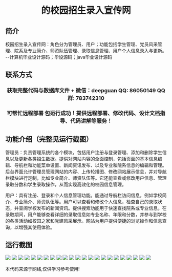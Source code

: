 <p><h1 align="center">的校园招生录入宣传网</h1></p>

## 简介
校园招生录入宣传网：角色分为管理员、用户；功能包括学生管理、党员风采管理、院系及专业简介、师资队伍管理、录取信息管理、用户个人信息录入与更新。    --计算机毕业设计源码；毕设源码；java毕业设计源码


## 联系方式
<p><h3 align="center">获取完整代码与数据库文件 + 微信：deepguan QQ: 86050149 QQ群: 783742310</h3></p>
<p><h3 align="center">可帮忙远程部署 包运行成功！提供远程部署、修改代码、设计文档指导、代码讲解等服务！</h3></p>

## 功能介绍（完整见运行截图）
管理员：负责管理系统的各个模块，包括用户注册与登录管理、添加和删除学生信息以及更新各类招生数据。提供对网站内容的全面控制，包括页面的基本信息编辑、导航栏和功能菜单设置、新闻资讯发布、以及专业和院系信息的编辑和管理。后台界面允许管理员管理网站的内容、上传轮播图、修改网站展示信息，并对导航栏模块进行定制，比如专业简介、师资队伍等。它还能查看或修改用户信息、管理录取分数和学生录取操作，从而实现高效化的校园信息管理。

用户：具有注册、登录和个人信息管理功能。能通过导航栏访问信息，例如学校简介、专业简介、师资队伍等。用户可以查看和修改个人信息，检查自己的录取状态，并查阅学校发布的新闻资讯。提供搜索功能用于快速查找院系或专业信息。在录取期间，用户能够查看详细的录取信息如专业名称、年限和分数，并参与到学校的各类活动如校园之家和党建风采展示。网站为用户提供便捷的浏览操作和信息查询，以增强其使用体验。


## 运行截图
![](https://bs-1329754181.cos.ap-shanghai.myqcloud.com/ssm/CampusEnrollmentPromotionWebsite/img/001.jpg)
![](https://bs-1329754181.cos.ap-shanghai.myqcloud.com/ssm/CampusEnrollmentPromotionWebsite/img/002.jpg)
![](https://bs-1329754181.cos.ap-shanghai.myqcloud.com/ssm/CampusEnrollmentPromotionWebsite/img/003.jpg)
![](https://bs-1329754181.cos.ap-shanghai.myqcloud.com/ssm/CampusEnrollmentPromotionWebsite/img/004.jpg)
![](https://bs-1329754181.cos.ap-shanghai.myqcloud.com/ssm/CampusEnrollmentPromotionWebsite/img/005.jpg)
![](https://bs-1329754181.cos.ap-shanghai.myqcloud.com/ssm/CampusEnrollmentPromotionWebsite/img/006.jpg)
![](https://bs-1329754181.cos.ap-shanghai.myqcloud.com/ssm/CampusEnrollmentPromotionWebsite/img/007.jpg)
![](https://bs-1329754181.cos.ap-shanghai.myqcloud.com/ssm/CampusEnrollmentPromotionWebsite/img/008.jpg)
![](https://bs-1329754181.cos.ap-shanghai.myqcloud.com/ssm/CampusEnrollmentPromotionWebsite/img/009.jpg)
![](https://bs-1329754181.cos.ap-shanghai.myqcloud.com/ssm/CampusEnrollmentPromotionWebsite/img/010.jpg)
![](https://bs-1329754181.cos.ap-shanghai.myqcloud.com/ssm/CampusEnrollmentPromotionWebsite/img/011.jpg)
![](https://bs-1329754181.cos.ap-shanghai.myqcloud.com/ssm/CampusEnrollmentPromotionWebsite/img/012.jpg)
![](https://bs-1329754181.cos.ap-shanghai.myqcloud.com/ssm/CampusEnrollmentPromotionWebsite/img/013.jpg)
![](https://bs-1329754181.cos.ap-shanghai.myqcloud.com/ssm/CampusEnrollmentPromotionWebsite/img/014.jpg)
![](https://bs-1329754181.cos.ap-shanghai.myqcloud.com/ssm/CampusEnrollmentPromotionWebsite/img/015.jpg)
![](https://bs-1329754181.cos.ap-shanghai.myqcloud.com/ssm/CampusEnrollmentPromotionWebsite/img/016.jpg)
![](https://bs-1329754181.cos.ap-shanghai.myqcloud.com/ssm/CampusEnrollmentPromotionWebsite/img/017.jpg)
![](https://bs-1329754181.cos.ap-shanghai.myqcloud.com/ssm/CampusEnrollmentPromotionWebsite/img/018.jpg)
![](https://bs-1329754181.cos.ap-shanghai.myqcloud.com/ssm/CampusEnrollmentPromotionWebsite/img/019.jpg)
![](https://bs-1329754181.cos.ap-shanghai.myqcloud.com/ssm/CampusEnrollmentPromotionWebsite/img/020.jpg)
![](https://bs-1329754181.cos.ap-shanghai.myqcloud.com/ssm/CampusEnrollmentPromotionWebsite/img/021.jpg)
![](https://bs-1329754181.cos.ap-shanghai.myqcloud.com/ssm/CampusEnrollmentPromotionWebsite/img/022.jpg)
![](https://bs-1329754181.cos.ap-shanghai.myqcloud.com/ssm/CampusEnrollmentPromotionWebsite/img/023.jpg)

<p>本代码来源于网络,仅供学习参考使用!</p>
